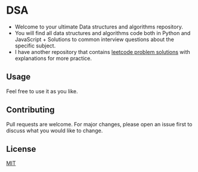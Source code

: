 # DSA
- Welcome to your ultimate Data structures and algorithms repository.
- You will find all data structures and algorithms code both in Python and JavaScript + Solutions to common interview questions about the specific subject.
- I have another repository that contains [leetcode problem solutions](https://github.com/abdelhai95/DSA_Practice) with explanations for more practice.


## Usage

Feel free to use it as you like.

## Contributing

Pull requests are welcome. For major changes, please open an issue first
to discuss what you would like to change.



## License

[MIT](https://choosealicense.com/licenses/mit/)
